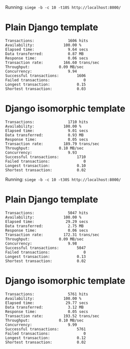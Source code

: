 Running: `siege -b -c 10 -t10S http://localhost:8000/`


# Plain Django template

    Transactions:		        1606 hits
    Availability:		      100.00 %
    Elapsed time:		        9.64 secs
    Data transferred:	        0.87 MB
    Response time:		        0.06 secs
    Transaction rate:	      166.60 trans/sec
    Throughput:		        0.09 MB/sec
    Concurrency:		        9.94
    Successful transactions:        1606
    Failed transactions:	           0
    Longest transaction:	        0.15
    Shortest transaction:	        0.03

# Django isomorphic template



    Transactions:		        1710 hits
    Availability:		      100.00 %
    Elapsed time:		        9.01 secs
    Data transferred:	        0.93 MB
    Response time:		        0.05 secs
    Transaction rate:	      189.79 trans/sec
    Throughput:		        0.10 MB/sec
    Concurrency:		        9.93
    Successful transactions:        1710
    Failed transactions:	           0
    Longest transaction:	        0.10
    Shortest transaction:	        0.02
    
    
    
    
    
Running: `siege -b -c 10 -t30S http://localhost:8000/`

# Plain Django template

    Transactions:		        5047 hits
    Availability:		      100.00 %
    Elapsed time:		       29.29 secs
    Data transferred:	        2.75 MB
    Response time:		        0.06 secs
    Transaction rate:	      172.31 trans/sec
    Throughput:		        0.09 MB/sec
    Concurrency:		        9.98
    Successful transactions:        5047
    Failed transactions:	           0
    Longest transaction:	        0.13
    Shortest transaction:	        0.02    
    
# Django isomorphic template
        
    Transactions:		        5761 hits
    Availability:		      100.00 %
    Elapsed time:		       29.77 secs
    Data transferred:	        3.12 MB
    Response time:		        0.05 secs
    Transaction rate:	      193.52 trans/sec
    Throughput:		        0.10 MB/sec
    Concurrency:		        9.99
    Successful transactions:        5761
    Failed transactions:	           0
    Longest transaction:	        0.12
    Shortest transaction:	        0.02
        